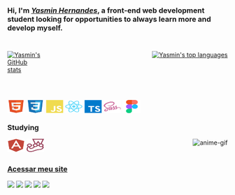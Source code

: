 <h3> Hi, I'm <a href="https://yasminhernandes.vercel.app" target="_blank"><em>Yasmin Hernandes</em></a>, a front-end web development student looking for opportunities to always learn more and develop myself.<h3>

  ##

<div style="display: flex; justify-content: space-between;">
  <a href="https://github.com/yasminhernandes">

  <div style="width: 50%">

  ![Yasmin's GitHub stats](https://github-readme-stats.vercel.app/api?username=yasminhernandes&theme=swift&show_icons=true)
    
  </div>

  [![Yasmin's top languages](https://github-readme-stats.vercel.app/api/top-langs/?username=YasminHernandes&theme=swift)](https://github.com/anuraghazra/github-readme-stats)
</div>
    
  ##
  
<div style="display: inline_block"><br>
  <img align="center" alt="HTML icon" title="HTML" height="30" width="40" src="https://raw.githubusercontent.com/devicons/devicon/master/icons/html5/html5-original.svg">
  <img align="center" alt="CSS icon" title="CSS" height="30" width="40" src="https://raw.githubusercontent.com/devicons/devicon/master/icons/css3/css3-original.svg">
  <img align="center" alt="Javascript icon" title="javascript" height="30" width="40" src="https://raw.githubusercontent.com/devicons/devicon/master/icons/javascript/javascript-plain.svg">
  <img align="center" alt="React icon" title="React" height="30" width="40" src="https://raw.githubusercontent.com/devicons/devicon/master/icons/react/react-original.svg">
  
  <img align="center" alt="Typescript icon" title="Typescript" height="30" width="40" src="https://raw.githubusercontent.com/devicons/devicon/master/icons/typescript/typescript-plain.svg">
  <img align="center" alt="Sass icon" title="SASS/SCSS" height="30" width="40" src="https://raw.githubusercontent.com/devicons/devicon/master/icons/sass/sass-original.svg">
  <img align="center" alt="Figma" title="Figma" height="30" width="40" src="https://raw.githubusercontent.com/devicons/devicon/master/icons/figma/figma-original.svg">

  <h3>Studying</h3>
  
  <img align="center" alt="Angular icon" height="30" title="Angular" width="40" src="https://raw.githubusercontent.com/devicons/devicon/master/icons/angularjs/angularjs-plain.svg">
  <img align="center" alt="Jest icon" title="Jest" height="30" width="40" src="https://raw.githubusercontent.com/devicons/devicon/1119b9f84c0290e0f0b38982099a2bd027a48bf1/icons/jest/jest-plain.svg">


  <img align="right" alt="anime-gif" src="https://media.discordapp.net/attachments/498986490504675331/875227095779913798/ys-anime-gif.gif?width=150&height=150">
</div>

  ##
<h3><a href="https://yasminhernandes.vercel.app" target="_blank">Acessar meu site</a></h3>
<div> 
  <a href="https://www.linkedin.com/in/yasminhernandes" target="_blank"><img src="https://img.shields.io/badge/-LinkedIn-%230077B5?style=for-the-badge&logo=linkedin&logoColor=white" target="_blank"></a>
  <a href = "mailto:yasminhernandesjobs@gmail.com"><img src="https://img.shields.io/badge/-Gmail-%23333?style=for-the-badge&logo=gmail&logoColor=white" target="_blank"></a>
  <a href="https://instagram.com/yasminhernandes.s" target="_blank"><img src="https://img.shields.io/badge/-Instagram-%23E4405F?style=for-the-badge&logo=instagram&logoColor=white" target="_blank"></a>
  <a href="https://twitter.com/yasminhernands" target="_blank"><img src="https://img.shields.io/badge/Twitter-1DA1F2?style=for-the-badge&logo=twitter&logoColor=white" target="_blank"></a>
  <a href="https://br.pinterest.com/yasminhernandes_s" target="_blank"><img src="https://aleen42.github.io/badges/src/pinterest.svg" target="_blank"></a>
</div>
  
